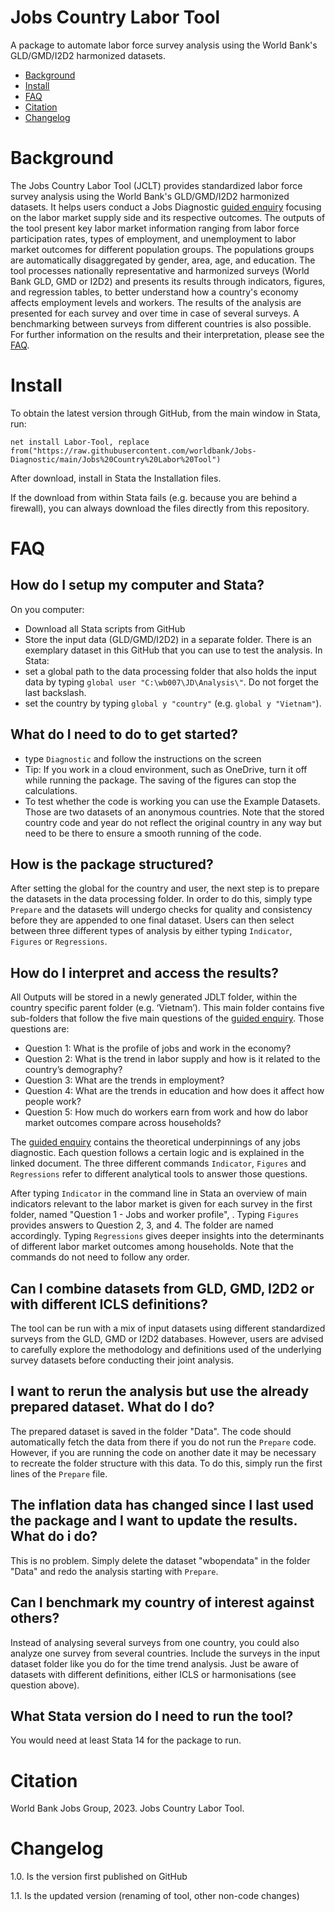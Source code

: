 # Jobs Country Labor Tool
A package to automate labor force survey analysis using the World Bank's GLD/GMD/I2D2 harmonized datasets.

- [Background](https://github.com/worldbank/Jobs-Diagnostic/tree/main/Jobs%20Country%20Labor%20Tool/README.md#Background)
- [Install](https://github.com/worldbank/Jobs-Diagnostic/tree/main/Jobs%20Country%20Labor%20Tool/README.md#Install)
- [FAQ](https://github.com/worldbank/Jobs-Diagnostic/tree/main/Jobs%20Country%20Labor%20Tool/README.md#FAQ)
- [Citation](https://github.com/worldbank/Jobs-Diagnostic/tree/main/Jobs%20Country%20Labor%20Tool/README.md#Citation)
- [Changelog](https://github.com/worldbank/Jobs-Diagnostic/tree/main/Jobs%20Country%20Labor%20Tool/README.md#Changelog)

# Background
The Jobs Country Labor Tool (JCLT) provides standardized labor force survey analysis using the World Bank's GLD/GMD/I2D2 harmonized datasets. It helps users conduct a Jobs Diagnostic [guided enquiry](https://openknowledge.worldbank.org/bitstream/handle/10986/33491/Theoretical-Underpinnings-of-Jobs-Diagnostics.pdf?sequence=1&isAllowed=y) focusing on the labor market supply side and its respective outcomes. The outputs of the tool present key labor market information ranging from labor force participation rates, types of employment, and unemployment to labor market outcomes for different population groups. The populations groups are automatically disaggregated by gender, area, age, and education. The tool processes nationally representative and harmonized surveys (World Bank GLD, GMD or I2D2) and presents its results through indicators, figures, and regression tables, to better understand how a country's economy affects employment levels and workers. The results of the analysis are presented for each survey and over time in case of several surveys. A benchmarking between surveys from different countries is also possible. For further information on the results and their interpretation, please see the [FAQ](https://github.com/worldbank/Jobs%20Country%20Labor%20Tool/tree/main/Labor-Tool#faq).

# Install

To obtain the latest version through GitHub, from the main window in Stata, run:

```
net install Labor-Tool, replace from("https://raw.githubusercontent.com/worldbank/Jobs-Diagnostic/main/Jobs%20Country%20Labor%20Tool") 
```

After download, install in Stata the Installation files.

If the download from within Stata fails (e.g. because you are behind a firewall), you can always download the files directly from this repository.


# FAQ
## How do I setup my computer and Stata?
On you computer:
- Download all Stata scripts from GitHub
- Store the input data (GLD/GMD/I2D2) in a separate folder. There is an exemplary dataset in this GitHub that you can use to test the analysis.
In Stata:
- set a global path to the data processing folder that also holds the input data by typing `global user "C:\wb007\JD\Analysis\"`. Do not forget the last backslash.
- set the country by typing `global y "country"` (e.g. `global y "Vietnam"`).

## What do I need to do to get started?
- type `Diagnostic` and follow the instructions on the screen
- Tip: If you work in a cloud environment, such as OneDrive, turn it off while running the package. The saving of the figures can stop the calculations.
- To test whether the code is working you can use the Example Datasets. Those are two datasets of an anonymous countries. Note that the stored country code and year do not reflect the original country in any way but need to be there to ensure a smooth running of the code.  

## How is the package structured?
After setting the global for the country and user, the next step is to prepare the datasets in the data processing folder. In order to do this, simply type `Prepare` and the datasets will undergo checks for quality and consistency before they are appended to one final dataset. Users can then select between three different types of analysis by either typing `Indicator`, `Figures` or `Regressions`.

## How do I interpret and access the results?
All Outputs will be stored in a newly generated JDLT folder, within the country specific parent folder (e.g. ‘Vietnam’). This main folder contains five sub-folders that follow the five main questions of the [guided enquiry](https://openknowledge.worldbank.org/bitstream/handle/10986/33491/Theoretical-Underpinnings-of-Jobs-Diagnostics.pdf?sequence=1&isAllowed=y). Those questions are:

- Question 1: What is the profile of jobs and work in the economy?
- Question 2: What is the trend in labor supply and how is it related to the country’s demography?
- Question 3: What are the trends in employment?
- Question 4: What are the trends in education and how does it affect how people work?
- Question 5: How much do workers earn from work and how do labor market outcomes compare across households?

The [guided enquiry](https://openknowledge.worldbank.org/bitstream/handle/10986/33491/Theoretical-Underpinnings-of-Jobs-Diagnostics.pdf?sequence=1&isAllowed=y) contains the theoretical underpinnings of any jobs diagnostic. Each question follows a certain logic and is explained in the linked document. The three different commands `Indicator`, `Figures` and `Regressions` refer to different analytical tools to answer those questions.

After typing `Indicator` in the command line in Stata an overview of main indicators relevant to the labor market is given for each survey in the first folder, named "Question 1 - Jobs and worker profile", .
Typing `Figures` provides answers to Question 2, 3, and 4. The folder are named accordingly. Typing `Regressions` gives deeper insights into the determinants of different labor market outcomes among households. Note that the commands do not need to follow any order.


## Can I combine datasets from GLD, GMD, I2D2 or with different ICLS definitions?
The tool can be run with a mix of input datasets using different standardized surveys from the GLD, GMD or I2D2 databases. However, users are advised to carefully explore the methodology and definitions used of the underlying survey datasets before conducting their joint analysis.

## I want to rerun the analysis but use the already prepared dataset. What do I do?
The prepared dataset is saved in the folder "Data". The code should automatically fetch the data from there if you do not run the `Prepare` code. However, if you are running the code on another date it may be necessary to recreate the folder structure with this data. To do this, simply run the first lines of the `Prepare` file.

## The inflation data has changed since I last used the package and I want to update the results. What do i do?
This is no problem. Simply delete the dataset "wbopendata" in the folder "Data" and redo the analysis starting with `Prepare`.

## Can I benchmark my country of interest against others?
Instead of analysing several surveys from one country, you could also analyze one survey from several countries. Include the surveys in the input dataset folder like you do for the time trend analysis. Just be aware of datasets with different definitions, either ICLS or harmonisations (see question above).

## What Stata version do I need to run the tool?
You would need at least Stata 14 for the package to run.


# Citation
World Bank Jobs Group, 2023. Jobs Country Labor Tool.


# Changelog
1.0. Is the version first published on GitHub

1.1. Is the updated version (renaming of tool, other non-code changes)

